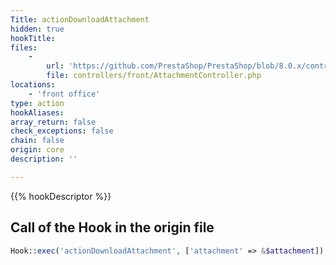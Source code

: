 ```yaml
---
Title: actionDownloadAttachment
hidden: true
hookTitle: 
files:
    -
        url: 'https://github.com/PrestaShop/PrestaShop/blob/8.0.x/controllers/front/AttachmentController.php'
        file: controllers/front/AttachmentController.php
locations:
    - 'front office'
type: action
hookAliases: 
array_return: false
check_exceptions: false
chain: false
origin: core
description: ''

---
```


{{% hookDescriptor %}}

## Call of the Hook in the origin file

```php
Hook::exec('actionDownloadAttachment', ['attachment' => &$attachment])
```
